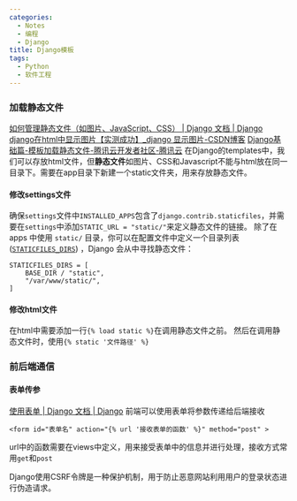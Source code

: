 ```yaml
---
categories:
  - Notes
  - 编程
  - Django
title: Django模板
tags:
  - Python
  - 软件工程
---
```

### 加载静态文件
[如何管理静态文件（如图片、JavaScript、CSS） | Django 文档 | Django](https://docs.djangoproject.com/zh-hans/4.2/howto/static-files/)
[django在html中显示图片【实测成功】\_django 显示图片-CSDN博客](https://blog.csdn.net/weixin_41529093/article/details/115653070)
[Django基础篇-模板加载静态文件-腾讯云开发者社区-腾讯云](https://cloud.tencent.com/developer/article/1465931)
在Django的templates中，我们可以存放html文件，但**静态文件**如图片、CSS和Javascript不能与html放在同一目录下。需要在app目录下新建一个static文件夹，用来存放静态文件。
#### 修改settings文件
确保`settings`文件中`INSTALLED_APPS`包含了`django.contrib.staticfiles`，并需要在`settings`中添加`STATIC_URL = "static/"`来定义静态文件的链接。
除了在 apps 中使用 `static/` 目录，你可以在配置文件中定义一个目录列表 ([`STATICFILES_DIRS`](https://docs.djangoproject.com/zh-hans/4.2/ref/settings/#std-setting-STATICFILES_DIRS)) ，Django 会从中寻找静态文件：
```
STATICFILES_DIRS = [
    BASE_DIR / "static",
    "/var/www/static/",
]
```

#### 修改html文件
在html中需要添加一行`{% load static %}`在调用静态文件之前。
然后在调用静态文件时，使用`{% static '文件路径' %}`


### 前后端通信
#### 表单传参
[使用表单 | Django 文档 | Django](https://docs.djangoproject.com/zh-hans/4.2/topics/forms/)
前端可以使用表单将参数传递给后端接收
```
<form id="表单名" action="{% url '接收表单的函数' %}" method="post" >
```
url中的函数需要在views中定义，用来接受表单中的信息并进行处理，接收方式常用`get`和`post`

Django使用CSRF令牌是一种保护机制，用于防止恶意网站利用用户的登录状态进行伪造请求。